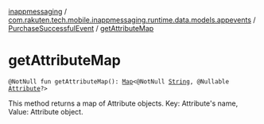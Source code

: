 [inappmessaging](../../index.md) / [com.rakuten.tech.mobile.inappmessaging.runtime.data.models.appevents](../index.md) / [PurchaseSuccessfulEvent](index.md) / [getAttributeMap](./get-attribute-map.md)

# getAttributeMap

`@NotNull fun getAttributeMap(): `[`Map`](https://kotlinlang.org/api/latest/jvm/stdlib/kotlin.collections/-map/index.html)`<@NotNull `[`String`](https://kotlinlang.org/api/latest/jvm/stdlib/kotlin/-string/index.html)`, @Nullable `[`Attribute`](../../com.rakuten.tech.mobile.inappmessaging.runtime.data.models/-attribute/index.md)`?>`

This method returns a map of Attribute objects.
Key: Attribute's name, Value: Attribute object.

